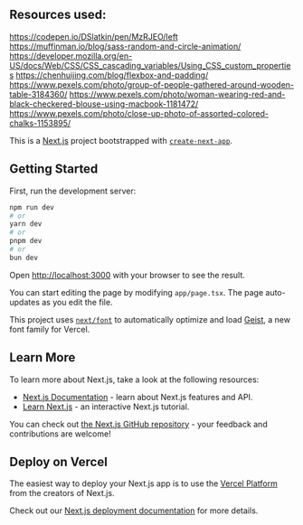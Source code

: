## Resources used:
https://codepen.io/DSlatkin/pen/MzRJEO/left
https://muffinman.io/blog/sass-random-and-circle-animation/
https://developer.mozilla.org/en-US/docs/Web/CSS/CSS_cascading_variables/Using_CSS_custom_properties
https://chenhuijing.com/blog/flexbox-and-padding/
https://www.pexels.com/photo/group-of-people-gathered-around-wooden-table-3184360/
https://www.pexels.com/photo/woman-wearing-red-and-black-checkered-blouse-using-macbook-1181472/
https://www.pexels.com/photo/close-up-photo-of-assorted-colored-chalks-1153895/

This is a [Next.js](https://nextjs.org) project bootstrapped with [`create-next-app`](https://nextjs.org/docs/app/api-reference/cli/create-next-app).

## Getting Started

First, run the development server:

```bash
npm run dev
# or
yarn dev
# or
pnpm dev
# or
bun dev
```

Open [http://localhost:3000](http://localhost:3000) with your browser to see the result.

You can start editing the page by modifying `app/page.tsx`. The page auto-updates as you edit the file.

This project uses [`next/font`](https://nextjs.org/docs/app/building-your-application/optimizing/fonts) to automatically optimize and load [Geist](https://vercel.com/font), a new font family for Vercel.

## Learn More

To learn more about Next.js, take a look at the following resources:

- [Next.js Documentation](https://nextjs.org/docs) - learn about Next.js features and API.
- [Learn Next.js](https://nextjs.org/learn) - an interactive Next.js tutorial.

You can check out [the Next.js GitHub repository](https://github.com/vercel/next.js) - your feedback and contributions are welcome!

## Deploy on Vercel

The easiest way to deploy your Next.js app is to use the [Vercel Platform](https://vercel.com/new?utm_medium=default-template&filter=next.js&utm_source=create-next-app&utm_campaign=create-next-app-readme) from the creators of Next.js.

Check out our [Next.js deployment documentation](https://nextjs.org/docs/app/building-your-application/deploying) for more details.
